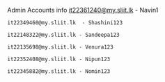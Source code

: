 Admin Accounts info
    it22361240@my.sliit.lk - Navin1
    
    it22349460@my.sliit.lk  - Shashini123
	
    it22148322@my.sliit.lk - Sandeepa123
	
    it22135698@my.sliit.lk - Venura123
	
    it22352408@my.sliit.lk - Nipun123
	
    it22345882@my.sliit.lk - Nomin123
